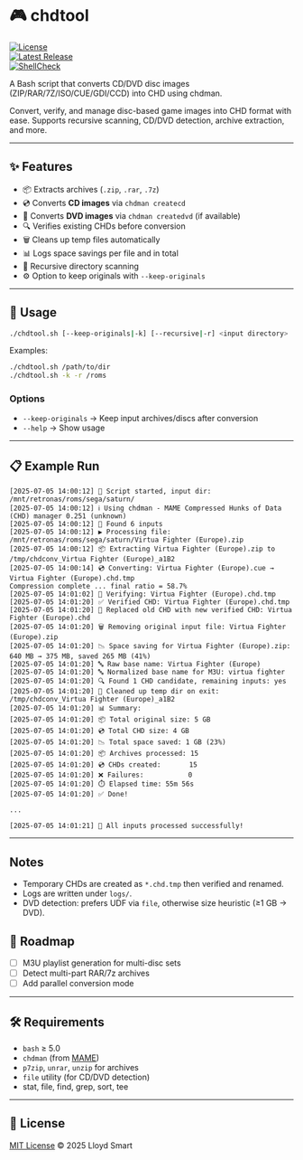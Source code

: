 # 🎮 chdtool  

[![License](https://img.shields.io/github/license/lloydsmart/chdtool)](https://github.com/lloydsmart/chdtool/blob/master/LICENSE)  
[![Latest Release](https://img.shields.io/github/v/release/lloydsmart/chdtool)](https://github.com/lloydsmart/chdtool/releases)  
[![ShellCheck](https://github.com/lloydsmart/chdtool/actions/workflows/shellcheck.yml/badge.svg)](https://github.com/lloydsmart/chdtool/actions/workflows/shellcheck.yml)

A Bash script that converts CD/DVD disc images (ZIP/RAR/7Z/ISO/CUE/GDI/CCD) into CHD using chdman.

Convert, verify, and manage disc-based game images into CHD format with ease.
Supports recursive scanning, CD/DVD detection, archive extraction, and more.

---

## ✨ Features  

- 📦 Extracts archives (`.zip`, `.rar`, `.7z`)
- 💿 Converts **CD images** via `chdman createcd`
- 📀 Converts **DVD images** via `chdman createdvd` (if available)
- 🔍 Verifies existing CHDs before conversion
- 🗑️ Cleans up temp files automatically
- 📊 Logs space savings per file and in total
- 🔄 Recursive directory scanning
- ⚙️ Option to keep originals with `--keep-originals`

---

## 🚀 Usage
```bash
./chdtool.sh [--keep-originals|-k] [--recursive|-r] <input directory>
```

Examples:
```bash
./chdtool.sh /path/to/dir
./chdtool.sh -k -r /roms
```

### Options

- `--keep-originals` → Keep input archives/discs after conversion
- `--help` → Show usage

---

## 📋 Example Run

```text
[2025-07-05 14:00:12] 🚀 Script started, input dir: /mnt/retronas/roms/sega/saturn/
[2025-07-05 14:00:12] ℹ️ Using chdman - MAME Compressed Hunks of Data (CHD) manager 0.251 (unknown)
[2025-07-05 14:00:12] 🔎 Found 6 inputs
[2025-07-05 14:00:12] ▶️ Processing file: /mnt/retronas/roms/sega/saturn/Virtua Fighter (Europe).zip
[2025-07-05 14:00:12] 📦 Extracting Virtua Fighter (Europe).zip to /tmp/chdconv_Virtua Fighter (Europe)_a1B2
[2025-07-05 14:00:14] 💿 Converting: Virtua Fighter (Europe).cue → Virtua Fighter (Europe).chd.tmp
Compression complete ... final ratio = 58.7%
[2025-07-05 14:01:02] 🔎 Verifying: Virtua Fighter (Europe).chd.tmp
[2025-07-05 14:01:20] ✅ Verified CHD: Virtua Fighter (Europe).chd.tmp
[2025-07-05 14:01:20] 🔄 Replaced old CHD with new verified CHD: Virtua Fighter (Europe).chd
[2025-07-05 14:01:20] 🗑️ Removing original input file: Virtua Fighter (Europe).zip
[2025-07-05 14:01:20] 📉 Space saving for Virtua Fighter (Europe).zip: 640 MB → 375 MB, saved 265 MB (41%)
[2025-07-05 14:01:20] 🔤 Raw base name: Virtua Fighter (Europe)
[2025-07-05 14:01:20] 🔤 Normalized base name for M3U: virtua fighter
[2025-07-05 14:01:20] 🔍 Found 1 CHD candidate, remaining inputs: yes
[2025-07-05 14:01:20] 🧹 Cleaned up temp dir on exit: /tmp/chdconv_Virtua Fighter (Europe)_a1B2
[2025-07-05 14:01:20] 📊 Summary:
[2025-07-05 14:01:20] 📦 Total original size: 5 GB
[2025-07-05 14:01:20] 💿 Total CHD size: 4 GB
[2025-07-05 14:01:20] 📉 Total space saved: 1 GB (23%)
[2025-07-05 14:01:20] 📦 Archives processed: 15
[2025-07-05 14:01:20] 💿 CHDs created:       15
[2025-07-05 14:01:20] ❌ Failures:           0
[2025-07-05 14:01:20] ⏱️ Elapsed time: 55m 56s
[2025-07-05 14:01:20] ✅ Done!

...

[2025-07-05 14:01:21] 🎉 All inputs processed successfully!
```

---

## Notes
- Temporary CHDs are created as `*.chd.tmp` then verified and renamed.
- Logs are written under `logs/`.
- DVD detection: prefers UDF via `file`, otherwise size heuristic (≥1 GB → DVD).

## 🌟 Roadmap

- [ ] M3U playlist generation for multi-disc sets  
- [ ] Detect multi-part RAR/7z archives  
- [ ] Add parallel conversion mode  

---

## 🛠 Requirements

- `bash` ≥ 5.0  
- `chdman` (from [MAME](https://www.mamedev.org/))
- `p7zip`, `unrar`, `unzip` for archives
- `file` utility (for CD/DVD detection)
- stat, file, find, grep, sort, tee

---

## 📜 License

[MIT License](LICENSE) © 2025 Lloyd Smart
